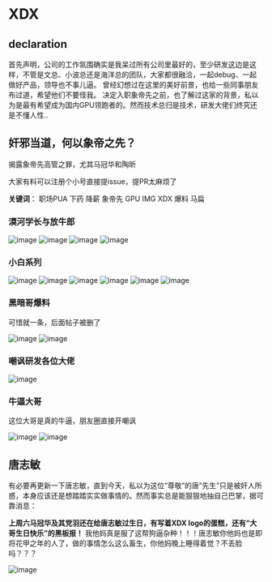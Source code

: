 # XDX
## declaration 

首先声明，公司的工作氛围确实是我呆过所有公司里最好的，至少研发这边是这样，不管是文总、小波总还是海洋总的团队，大家都很融洽，一起debug、一起做好产品，领导也不事儿逼。
曾经幻想过在这里的美好前景，也给一些同事朋友布过道，希望他们不要怪我。
决定入职象帝先之前，也了解过这家的背景，私以为是最有希望成为国内GPU领跑者的。然而技术总归是技术，研发大佬们终究还是不懂人性..

## 奸邪当道，何以象帝之先？

揭露象帝先高管之罪，尤其马冠华和陶昕

大家有料可以注册个小号直接提issue，提PR太麻烦了

**关键词**： 职场PUA 下药 降薪 象帝先 GPU IMG XDX 爆料 马扁

### 漠河学长与放牛郎

![image](https://github.com/unveil-the-demon/xdx/blob/main/漠河学长0.png)
![image](https://github.com/unveil-the-demon/xdx/blob/main/漠河学长1.png)
![image](https://github.com/unveil-the-demon/xdx/blob/main/漠河学长2.png)
![image](https://github.com/unveil-the-demon/xdx/blob/main/漠河学长3.png)


### 小白系列

![image](https://github.com/unveil-the-demon/xdx/blob/main/小白自白1.png)
![image](https://github.com/unveil-the-demon/xdx/blob/main/小白自白2.png)
![image](https://github.com/unveil-the-demon/xdx/blob/main/小白自白3.png)
![image](https://github.com/unveil-the-demon/xdx/blob/main/小白后记1.png)
![image](https://github.com/unveil-the-demon/xdx/blob/main/小白后记2.png)
![image](https://github.com/unveil-the-demon/xdx/blob/main/小白后记3.png)

### 黑暗哥爆料

可惜就一条，后面帖子被删了

![image](https://github.com/unveil-the-demon/xdx/blob/main/黑暗0.png)
![image](https://github.com/unveil-the-demon/xdx/blob/main/黑暗1.png)

### 嘲讽研发各位大佬

![image](https://github.com/unveil-the-demon/xdx/blob/main/%E5%98%B2%E8%AE%BD%E6%96%87%E6%80%BB.png)

### 牛逼大哥

这位大哥是真的牛逼，朋友圈直接开嘲讽

![image](https://github.com/unveil-the-demon/xdx/blob/main/朋友圈大哥0.png)
![image](https://github.com/unveil-the-demon/xdx/blob/main/朋友圈大哥1.png)

## 唐志敏

有必要再更新一下唐志敏，直到今天，私以为这位“尊敬”的唐“先生”只是被奸人所惑，本身应该还是想踏踏实实做事情的。然而事实总是能狠狠地抽自己巴掌，据可靠消息：

**上周六马冠华及其党羽还在给唐志敏过生日，有写着XDX logo的蛋糕，还有“大哥生日快乐”的黑板报！**
我他妈真是服了这帮狗逼杂种！！！唐志敏你他妈也是即将花甲之年的人了，做的事情怎么这么畜生，你他妈晚上睡得着觉？不丢脸吗？？？

![image](https://github.com/unveil-the-demon/xdx/blob/main/唐志敏.png)
